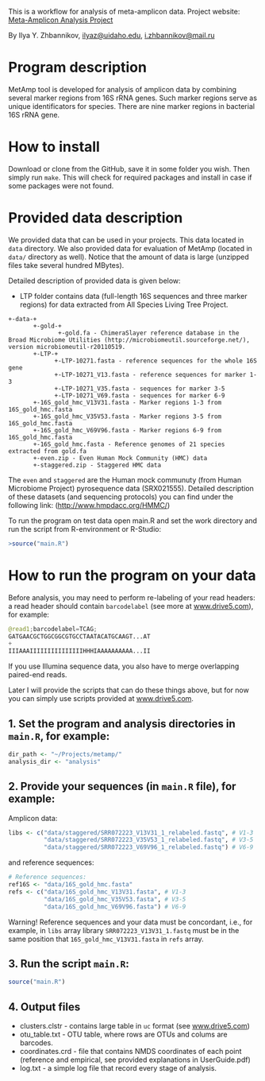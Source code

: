 This is a workflow for analysis of meta-amplicon data. Project website: [Meta-Amplicon Analysis Project](http://izhbannikov.github.io/MetAmp/)

By Ilya Y. Zhbannikov, ilyaz@uidaho.edu, i.zhbannikov@mail.ru

# Program description

MetAmp tool is developed for analysis of amplicon data by combining several marker regions from 16S rRNA genes.
Such marker regions serve as unique identificators for species. There are nine marker regions in bacterial 
16S rRNA gene.

# How to install

Download or clone from the GitHub, save it in some folder you wish. Then simply run ```make```. 
This will check for required packages and install in case if some packages were not found.

# Provided data description

We provided data that can be used in your projects. This data located in ```data``` directory.
We also provided data for evaluation of MetAmp (located in ```data/``` directory as well). 
Notice that the amount of data is large (unzipped files take several hundred MBytes). 

Detailed description of provided data is given below:

* LTP folder contains data (full-length 16S sequences and three marker regions) for
data extracted from All Species Living Tree Project.

```
+-data-+
	   +-gold-+
	   		  +-gold.fa - ChimeraSlayer reference database in the Broad Microbiome Utilities (http://microbiomeutil.sourceforge.net/), version microbiomeutil-r20110519.
	   +-LTP-+
			 +-LTP-10271.fasta - reference sequences for the whole 16S gene
	  		 +-LTP-10271_V13.fasta - reference sequences for marker 1-3
	  		 +-LTP-10271_V35.fasta - sequences for marker 3-5
	  		 +-LTP-10271_V69.fasta - sequences for marker 6-9
	   +-16S_gold_hmc_V13V31.fasta - Marker regions 1-3 from 16S_gold_hmc.fasta
	   +-16S_gold_hmc_V35V53.fasta - Marker regions 3-5 from 16S_gold_hmc.fasta
       +-16S_gold_hmc_V69V96.fasta - Marker regions 6-9 from 16S_gold_hmc.fasta
	   +-16S_gold_hmc.fasta - Reference genomes of 21 species extracted from gold.fa
	   +-even.zip - Even Human Mock Community (HMC) data
	   +-staggered.zip - Staggered HMC data
```

The ```even``` and ```staggered``` are the Human mock communuty (from Human Microbiome Project) pyrosequence data (SRX021555).
Detailed description of these datasets (and sequencing protocols) you can find under the following link: (http://www.hmpdacc.org/HMMC/)

To run the program on test data open main.R and set the work directory and run the script from R-environment or R-Studio:

~~~R
>source("main.R")
~~~

# How to run the program on your data

Before analysis, you may need to perform re-labeling of your read headers: a read header should contain ```barcodelabel``` (see more at www.drive5.com),
for example: 

~~~Python
@read1;barcodelabel=TCAG;
GATGAACGCTGGCGGCGTGCCTAATACATGCAAGT...AT
+
IIIAAAIIIIIIIIIIIIIIIHHHIAAAAAAAAAA...II
~~~

If you use Illumina sequence data, you also have to merge overlapping paired-end reads.

Later I will provide the scripts that can do these things above, but for now you can simply use scripts provided at www.drive5.com.

## 1. Set the program and analysis directories in ```main.R```, for example:

~~~R
dir_path <- "~/Projects/metamp/"
analysis_dir <- "analysis"
~~~

## 2. Provide your sequences (in ```main.R``` file), for example:

Amplicon data:

~~~R
libs <- c("data/staggered/SRR072223_V13V31_1_relabeled.fastq", # V1-3
          "data/staggered/SRR072223_V35V53_1_relabeled.fastq", # V3-5
          "data/staggered/SRR072223_V69V96_1_relabeled.fastq") # V6-9
~~~

and reference sequences:

~~~R
# Reference sequences:
ref16S <- "data/16S_gold_hmc.fasta"
refs <- c("data/16S_gold_hmc_V13V31.fasta", # V1-3
          "data/16S_gold_hmc_V35V53.fasta", # V3-5
          "data/16S_gold_hmc_V69V96.fasta") # V6-9
~~~

Warning! Reference sequences and your data must be concordant, i.e., for example, in ```libs``` array library ```SRR072223_V13V31_1.fastq``` 
must be in the same position that ```16S_gold_hmc_V13V31.fasta``` in ```refs``` array.

## 3. Run the script ```main.R```:

~~~R
source("main.R")
~~~

## 4. Output files

* clusters.clstr - contains large table in ```uc``` format (see www.drive5.com)
* otu_table.txt - OTU table, where rows are OTUs and colums are barcodes.
* coordinates.crd - file that contains NMDS coordinates of each point (reference and empirical, see provided explanations in UserGuide.pdf)
* log.txt - a simple log file that record every stage of analysis.